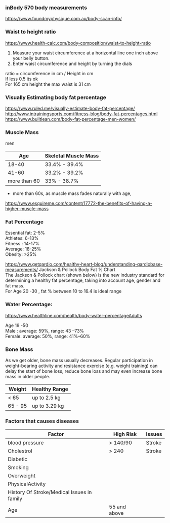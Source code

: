 ### inBody 570 body measurements  
https://www.foundmyphysique.com.au/body-scan-info/

### Waist to height ratio
https://www.health-calc.com/body-composition/waist-to-height-ratio  
1. Measure your waist circumference at a horizontal line one inch above your belly button.  
2. Enter waist circumference and height by turning the dials  

ratio = circumference in cm / Height in cm  
If less 0.5 its ok  
For 165 cm height the max waist is 31 cm   

### Visually Estimating body fat percentage
https://www.ruled.me/visually-estimate-body-fat-percentage/  
http://www.intrainingsports.com/fitness-blog/body-fat-percentages.html  
https://www.builtlean.com/body-fat-percentage-men-women/  

### Muscle Mass
men  

Age | Skeletal Muscle Mass |
--- | --- |
18-40|33.4% - 39.4%|
41-60|33.2% - 39.2%|
more than 60 |33% - 38.7%|

- more than 60s, as muscle mass fades naturally with age,   

https://www.esquireme.com/content/17772-the-benefits-of-having-a-higher-muscle-mass  


### Fat Percentage
Essential fat: 2-5%  
Athletes: 6-13%  
Fitness	:	14-17%  
Average: 	18-25%  
Obesity: 	>25%  

https://www.getqardio.com/healthy-heart-blog/understanding-qardiobase-measurements/
Jackson & Pollock Body Fat % Chart  
The Jackson & Pollock chart (shown below) is the new industry standard for determining a healthy fat percentage, taking into account age, gender and fat mass.  
For Age 20 -30 , fat % between 10 to 16.4 is ideal range


### Water Percentage:
https://www.healthline.com/health/body-water-percentageAdults	 

Age 19 -50  
Male : average: 59%, range: 43 –73%  
Female: average: 50%, range: 41%–60%  
### Bone Mass
As we get older, bone mass usually decreases. Regular participation in weight-bearing activity and resistance exercise (e.g. weight training) can delay the start of bone loss, reduce bone loss and may even increase bone mass in older people.  

Weight | Healthy Range|
---|---|
< 65 | up to 2.5 kg|
65 - 95| up to 3.29 kg|


### Factors that causes diseases
Factor | High Risk|Issues|
---|---|---|
blood pressure | > 140/90|Stroke|
Cholestrol| > 240 | Stroke|
Diabetic|||
Smoking|||
Overweight|||
PhysicalActivity|||
History Of Stroke/Medical Issues in family|||
Age|55 and above|||

